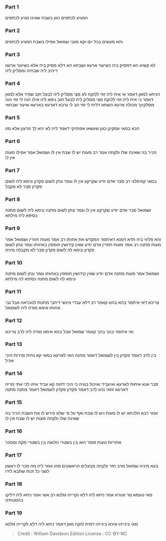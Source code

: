 
### Part 1
המגיע לכתפים כאן בשבח שאינו מגיע לכתפים

### Part 2
והא מעשים בכל יום וקא מגבי שמואל אפילו בשבח המגיע לכתפים

### Part 3
לא קשיא הא דמסיק ביה כשיעור ארעא ושבחא הא דלא מסיק ביה אלא כשיעור ארעא דיהיב ליה שבחיה ומסליק ליה

### Part 4
הניחא למאן דאמר אי אית ליה זוזי ללוקח לא מצי מסליק ליה לבעל חוב שפיר אלא למאן דאמר כי אית ליה זוזי ללוקח מצי מסליק ליה לבעל חוב נימא ליה אילו הוה לי זוזי הוה מסלקינך מכולה ארעא השתא דלית לי זוזי הב לי גרבא דארעא בארעא שיעור שבחאי

### Part 5
הכא במאי עסקינן כגון שעשאו אפותיקי דאמר ליה לא יהא לך פרעון אלא מזו

### Part 6
הכיר בה שאינה שלו ולקחה אמר רב מעות יש לו שבח אין לו ושמואל אמר אפילו מעות אין לו

### Part 7
במאי קמיפלגי רב סבר אדם יודע שקרקע אין לו וגמר ונתן לשום פקדון ונימא ליה לשום פקדון סבר לא מקבל

### Part 8
ושמואל סבר אדם יודע שקרקע אין לו וגמר ונתן לשום מתנה ונימא ליה לשום מתנה כסיפא ליה מילתא

### Part 9
והא פליגי ביה חדא זימנא דאיתמר המקדש את אחותו רב אמר מעות חוזרין ושמואל אמר מעות מתנה רב אמר מעות חוזרין אדם יודע שאין קידושין תופסין באחותו וגמר ונתן לשום פקדון ונימא לה לשום פקדון סבר לא מקבלה מיניה

### Part 10
ושמואל אמר מעות מתנה אדם יודע שאין קידושין תופסין באחותו וגמר ונתן לשום מתנה ונימא לה לשום מתנה כסיפא לה מילתא

### Part 11
צריכא דאי איתמר בהא בהא קאמר רב דלא עבדי אינשי דיהבי מתנות לנוכראה אבל גבי אחותו אימא מודה ליה לשמואל

### Part 12
ואי איתמר בהך בהך קאמר שמואל אבל בהא אימא מודה ליה לרב צריכא

### Part 13
בין לרב דאמר פקדון בין לשמואל דאמר מתנה האי לארעא במאי קא נחית ופירות היכי אכיל

### Part 14
סבר אנא איחות לארעא ואיעביד ואיכול בגויה כי היכי דהוה קא עביד איהו לכי אתי מריה דארעא זוזאי נהוו לרב דאמר פקדון פקדון לשמואל דאמר מתנה מתנה

### Part 15
אמר רבא הלכתא יש לו מעות ויש לו שבח ואף על פי שלא פירש לו את השבח הכיר בה שאינה שלו ולקחה מעות יש לו שבח אין לו

### Part 16
אחריות טעות סופר הוא בין בשטרי הלואה בין בשטרי מקח וממכר

### Part 17
בעא מיניה שמואל מרב חזר ולקחה מבעלים הראשונים מהו אמר ליה מה מכר לו ראשון לשני כל זכות שתבא לידו

### Part 18
מאי טעמא מר זוטרא אמר ניחא ליה דלא נקרייה גזלנא רב אשי אמר ניחא ליה דליקו בהמנותיה

### Part 19
מאי בינייהו איכא בינייהו דמית לוקח מאן דאמר ניחא ליה דלא לקרייה גזלנא

>Credit : William Davidson Edition
>License : CC-BY-NC